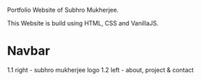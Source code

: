 Portfolio Website of Subhro Mukherjee.

This Website is build using HTML, CSS and VanillaJS.

# Navbar

1.1 right - subhro mukherjee logo
1.2 left - about, project & contact
